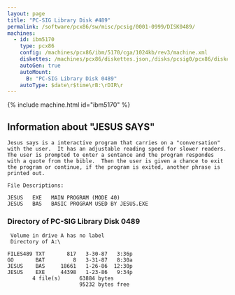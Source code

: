 ```yaml
---
layout: page
title: "PC-SIG Library Disk #489"
permalink: /software/pcx86/sw/misc/pcsig/0001-0999/DISK0489/
machines:
  - id: ibm5170
    type: pcx86
    config: /machines/pcx86/ibm/5170/cga/1024kb/rev3/machine.xml
    diskettes: /machines/pcx86/diskettes.json,/disks/pcsig0/pcx86/diskettes.json
    autoGen: true
    autoMount:
      B: "PC-SIG Library Disk 0489"
    autoType: $date\r$time\rB:\rDIR\r
---
```


{% include machine.html id="ibm5170" %}

## Information about "JESUS SAYS"

    Jesus says is a interactive program that carries on a "conversation"
    with the user.  It has an adjustable reading speed for slower readers.
    The user is prompted to enter a sentance and the program respondes
    with a quote from the bible.  Then the user is given a chance to exit
    the program or continue, if the program is exited, another phrase is
    printed out.
    
    File Descriptions:
    
    JESUS   EXE   MAIN PROGRAM (MODE 40)
    JESUS   BAS   BASIC PROGRAM USED BY JESUS.EXE

### Directory of PC-SIG Library Disk 0489

     Volume in drive A has no label
     Directory of A:\

    FILES489 TXT       817   3-30-87   3:36p
    GO       BAT         8   3-31-87   8:30a
    JESUS    BAS     18661   1-26-86  12:30p
    JESUS    EXE     44398   1-23-86   9:34p
            4 file(s)      63884 bytes
                           95232 bytes free
